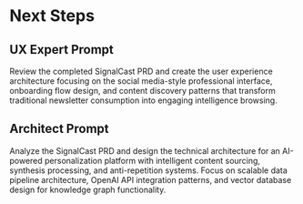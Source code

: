 # Next Steps

## UX Expert Prompt

Review the completed SignalCast PRD and create the user experience architecture focusing on the social media-style professional interface, onboarding flow design, and content discovery patterns that transform traditional newsletter consumption into engaging intelligence browsing.

## Architect Prompt

Analyze the SignalCast PRD and design the technical architecture for an AI-powered personalization platform with intelligent content sourcing, synthesis processing, and anti-repetition systems. Focus on scalable data pipeline architecture, OpenAI API integration patterns, and vector database design for knowledge graph functionality.